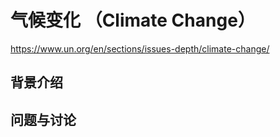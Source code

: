 # 气候变化 （Climate Change）

https://www.un.org/en/sections/issues-depth/climate-change/

## 背景介绍

## 问题与讨论